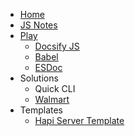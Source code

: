 * [Home](/)
* [JS Notes](play/test.npm/)
* [Play](play/)
  * [Docsify JS](play/test.docsify/docs/)
  * [Babel](play/test.babel/)
  * [ESDoc](play/test.esdoc/)
* Solutions
  * Quick CLI
  * [Walmart](sol/walmart.md)
* Templates
  * [Hapi Server Template](https://devlinjunker.github.io/template.node.hapi/)
